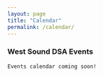 ```yaml
---
layout: page
title: "Calendar"
permalink: /calendar/
---
```


<div id="upcoming"></div>
<div class="span9">
	<h3>West Sound DSA Events</h3>

	Events calendar coming soon!

</div>
